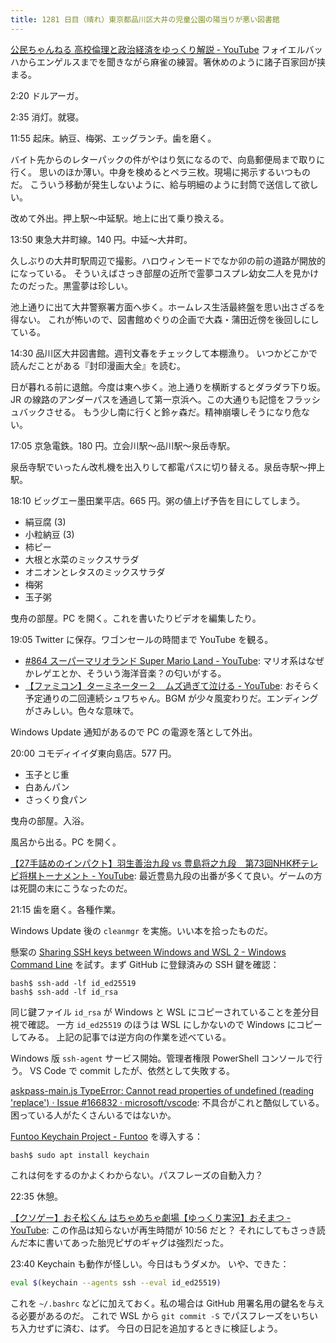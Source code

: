 ```yaml
---
title: 1281 日目（晴れ）東京都品川区大井の児童公園の陽当りが悪い図書館
---
```


[公民ちゃんねる 高校倫理と政治経済をゆっくり解説 - YouTube](https://www.youtube.com/playlist?list=PLQQ1MCm9skfub1Dg6O4BOdQydI9IMy-Ih)
フォイエルバッハからエンゲルスまでを聞きながら麻雀の練習。箸休めのように諸子百家回が挟まる。

2:20 ドルアーガ。

2:35 消灯。就寝。

11:55 起床。納豆、梅粥、エッグランチ。歯を磨く。

バイト先からのレターパックの件がやはり気になるので、向島郵便局まで取りに行く。
思いのほか薄い。中身を検めるとペラ三枚。現場に掲示するいつものだ。
こういう移動が発生しないように、給与明細のように封筒で送信して欲しい。

改めて外出。押上駅～中延駅。地上に出て乗り換える。

13:50 東急大井町線。140 円。中延～大井町。

久しぶりの大井町駅周辺で撮影。ハロウィンモードでなか卯の前の道路が開放的になっている。
そういえばさっき部屋の近所で霊夢コスプレ幼女二人を見かけたのだった。黒霊夢は珍しい。

池上通りに出て大井警察署方面へ歩く。ホームレス生活最終盤を思い出さざるを得ない。
これが怖いので、図書館めぐりの企画で大森・蒲田近傍を後回しにしている。

14:30 品川区大井図書館。週刊文春をチェックして本棚漁り。
いつかどこかで読んだことがある『封印漫画大全』を読む。

日が暮れる前に退館。今度は東へ歩く。池上通りを横断するとダラダラ下り坂。
JR の線路のアンダーパスを通過して第一京浜へ。この大通りも記憶をフラッシュバックさせる。
もう少し南に行くと鈴ヶ森だ。精神崩壊しそうになり危ない。

17:05 京急電鉄。180 円。立会川駅～品川駅～泉岳寺駅。

泉岳寺駅でいったん改札機を出入りして都電パスに切り替える。泉岳寺駅～押上駅。

18:10 ビッグエー墨田業平店。665 円。粥の値上げ予告を目にしてしまう。

* 絹豆腐 (3)
* 小粒納豆 (3)
* 柿ピー
* 大根と水菜のミックスサラダ
* オニオンとレタスのミックスサラダ
* 梅粥
* 玉子粥

曳舟の部屋。PC を開く。これを書いたりビデオを編集したり。

19:05 Twitter に保存。ワゴンセールの時間まで YouTube を観る。

* [#864 スーパーマリオランド Super Mario Land - YouTube](https://www.youtube.com/watch?v=IBSGoEPlFY4):
  マリオ系はなぜかレゲエとか、そういう海洋音楽？の匂いがする。
* [【ファミコン】ターミネーター２　ムズ過ぎて泣ける - YouTube](https://www.youtube.com/watch?v=IL-7pMKyrr8):
  おそらく予定通りの二回連続シュワちゃん。BGM が少々風変わりだ。エンディングがさみしい。色々な意味で。

Windows Update 通知があるので PC の電源を落として外出。

20:00 コモディイイダ東向島店。577 円。

* 玉子とじ重
* 白あんパン
* さっくり食パン

曳舟の部屋。入浴。

風呂から出る。PC を開く。

[【27手詰めのインパクト】羽生善治九段 vs 豊島将之九段　第73回NHK杯テレビ将棋トーナメント - YouTube](https://www.youtube.com/watch?v=7fK-KqWSEcE):
最近豊島九段の出番が多くて良い。ゲームの方は死闘の末にこうなったのだ。

21:15 歯を磨く。各種作業。

Windows Update 後の `cleanmgr` を実施。いい本を拾ったものだ。

懸案の [Sharing SSH keys between Windows and WSL 2 - Windows Command Line](https://devblogs.microsoft.com/commandline/sharing-ssh-keys-between-windows-and-wsl-2/)
を試す。まず GitHub に登録済みの SSH 鍵を確認：

```console
bash$ ssh-add -lf id_ed25519
bash$ ssh-add -lf id_rsa
```

同じ鍵ファイル `id_rsa` が Windows と WSL にコピーされていることを差分目視で確認。
一方 `id_ed25519` のほうは WSL にしかないので Windows にコピーしてみる。
上記の記事では逆方向の作業を述べている。

Windows 版 `ssh-agent` サービス開始。管理者権限 PowerShell コンソールで行う。
VS Code で commit したが、依然として失敗する。

[askpass-main.js TypeError: Cannot read properties of undefined (reading 'replace') · Issue #166832 · microsoft/vscode](https://github.com/microsoft/vscode/issues/166832):
不具合がこれと酷似している。困っている人がたくさんいるではないか。

[Funtoo Keychain Project - Funtoo](https://www.funtoo.org/Funtoo:Keychain) を導入する：

```console
bash$ sudo apt install keychain
```

これは何をするのかよくわからない。パスフレーズの自動入力？

22:35 休憩。

[【クソゲー】おそ松くん はちゃめちゃ劇場【ゆっくり実況】おそまつ - YouTube](https://www.youtube.com/watch?v=rgZ32Cgmnvo):
この作品は知らないが再生時間が 10:56 だと？
それにしてもさっき読んだ本に書いてあった胎児ピザのギャグは強烈だった。

23:40 Keychain も動作が怪しい。今日はもうダメか。
いや、できた：

```bash
eval $(keychain --agents ssh --eval id_ed25519)
```

これを `~/.bashrc` などに加えておく。私の場合は GitHub 用署名用の鍵名を与える必要があるのだ。
これで WSL から `git commit -S` でパスフレーズをいちいち入力せずに済む、はず。
今日の日記を追加するときに検証しよう。
